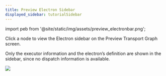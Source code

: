 ```yaml
---
title: Preview Electron Sidebar
displayed_sidebar: tutorialSidebar
---
```

import peb from '@site/static/img/assets/preview_electronbar.png';

Click a node to view the Electron sidebar on the Preview Transport Graph screen.

Only the executor information and the electron’s definition are shown in the sidebar, since no dispatch information is available.

<img src={peb}/>